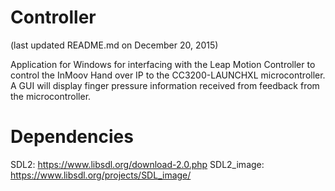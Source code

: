 Controller
========
(last updated README.md on December 20, 2015)

Application for Windows for interfacing with the Leap Motion Controller to
control the InMoov Hand over IP to the CC3200-LAUNCHXL microcontroller. A
GUI will display finger pressure information received from feedback from the
microcontroller.

Dependencies
============
SDL2: https://www.libsdl.org/download-2.0.php
SDL2_image: https://www.libsdl.org/projects/SDL_image/
